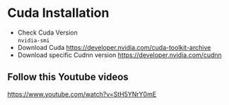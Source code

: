 # Cuda Installation
* Check Cuda Version\
```nvidia-smi```
* Download Cuda
https://developer.nvidia.com/cuda-toolkit-archive
* Download specific Cudnn version 
https://developer.nvidia.com/cudnn
## Follow this Youtube videos
https://www.youtube.com/watch?v=StH5YNrY0mE
